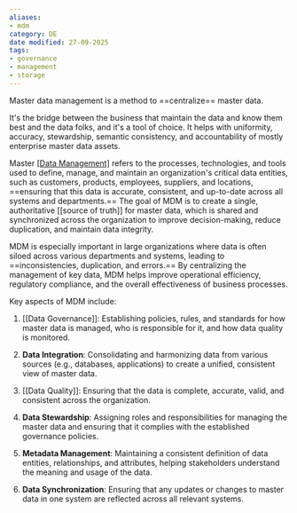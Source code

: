 ```yaml
---
aliases:
- mdm
category: DE
date modified: 27-09-2025
tags:
- governance
- management
- storage
---
```

Master data management is a method to ==centralize== master data.

It's the bridge between the business that maintain the data and know them best and the data folks, and it's a tool of choice. It helps with uniformity, accuracy, stewardship, semantic consistency, and accountability of mostly enterprise master data assets.

Master [[Data Management]](MDM) refers to the processes, technologies, and tools used to define, manage, and maintain an organization's critical data entities, such as customers, products, employees, suppliers, and locations, ==ensuring that this data is accurate, consistent, and up-to-date across all systems and departments.== The goal of MDM is to create a single, authoritative [[source of truth]] for master data, which is shared and synchronized across the organization to improve decision-making, reduce duplication, and maintain data integrity.

MDM is especially important in large organizations where data is often siloed across various departments and systems, leading to ==inconsistencies, duplication, and errors.== By centralizing the management of key data, MDM helps improve operational efficiency, regulatory compliance, and the overall effectiveness of business processes.

Key aspects of MDM include:

1. [[Data Governance]]: Establishing policies, rules, and standards for how master data is managed, who is responsible for it, and how data quality is monitored.

2. **Data Integration**: Consolidating and harmonizing data from various sources (e.g., databases, applications) to create a unified, consistent view of master data.

3. [[Data Quality]]: Ensuring that the data is complete, accurate, valid, and consistent across the organization.

4. **Data Stewardship**: Assigning roles and responsibilities for managing the master data and ensuring that it complies with the established governance policies.

5. **Metadata Management**: Maintaining a consistent definition of data entities, relationships, and attributes, helping stakeholders understand the meaning and usage of the data.

6. **Data Synchronization**: Ensuring that any updates or changes to master data in one system are reflected across all relevant systems.

